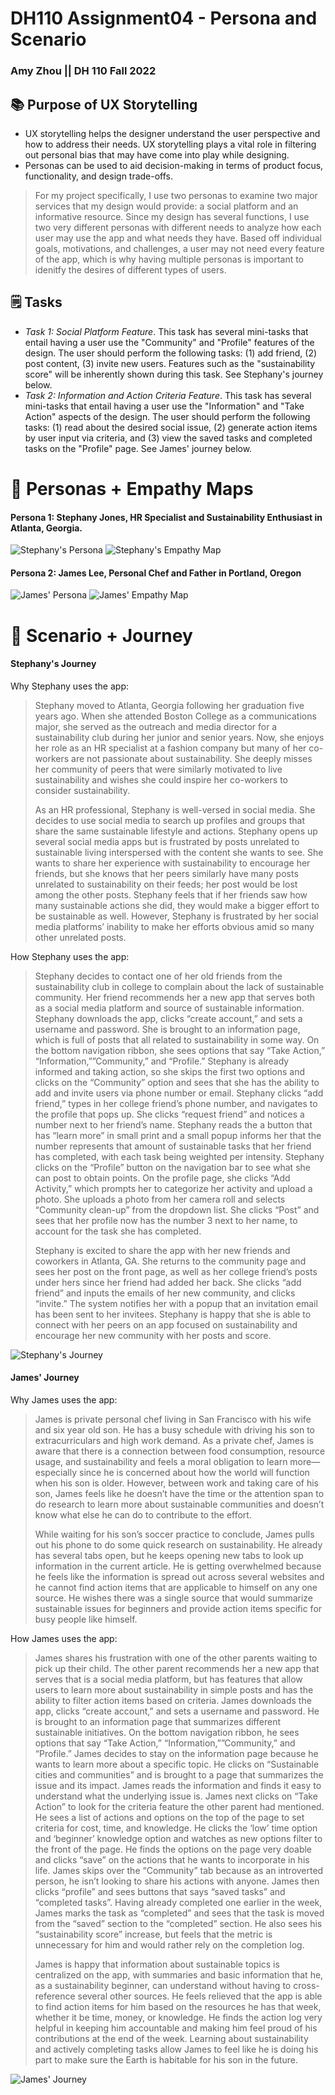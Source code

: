# DH110 Assignment04 - Persona and Scenario
### Amy Zhou || DH 110 Fall 2022

## 📚 Purpose of UX Storytelling
- UX storytelling helps the designer understand the user perspective and how to address their needs. UX storytelling plays a vital role in filtering out personal bias that may have come into play while designing.
- Personas can be used to aid decision-making in terms of product focus, functionality, and design trade-offs.

>For my project specifically, I use two personas to examine two major services that my design would provide: a social platform and an informative resource. Since my design has several functions, I use two very different personas with different needs to analyze how each user may use the app and what needs they have. Based off individual goals, motivations, and challenges, a user may not need every feature of the app, which is why having multiple personas is important to idenitfy the desires of different types of users. 

## 🗒️ Tasks
- _Task 1: Social Platform Feature_. This task has several mini-tasks that entail having a user use the "Community" and "Profile" features of the design. The user should perform the following tasks: (1) add friend, (2) post content, (3) invite new users. Features such as the "sustainability score" will be inherently shown during this task. See Stephany's journey below.
- _Task 2: Information and Action Criteria Feature_. This task has several mini-tasks that entail having a user use the "Information" and "Take Action" aspects of the design. The user should perform the following tasks: (1) read about the desired social issue, (2) generate action items by user input via criteria, and (3) view the saved tasks and completed tasks on the "Profile" page. See James' journey below. 

# 👤 Personas + Empathy Maps

#### Persona 1: Stephany Jones, HR Specialist and Sustainability Enthusiast in Atlanta, Georgia.
![Stephany's Persona](https://user-images.githubusercontent.com/92239472/197933113-d26cd2fc-2e72-49b3-b2a3-9eb55061d29f.png)
![Stephany's Empathy Map](https://user-images.githubusercontent.com/92239472/197910151-cf2aec60-1f1c-4ee6-8007-6144dfc3461f.png)

#### Persona 2: James Lee, Personal Chef and Father in Portland, Oregon
![James' Persona](https://user-images.githubusercontent.com/92239472/197910417-73239249-8971-416c-ac50-11f352c95217.png)
![James' Empathy Map](https://user-images.githubusercontent.com/92239472/197910463-3bc95692-7c27-4a58-a054-6791e3ab1b3b.png)


# 📍 Scenario + Journey

#### Stephany's Journey
Why Stephany uses the app:
>Stephany moved to Atlanta, Georgia following her graduation five years ago. When she attended Boston College as a communications major, she served as the outreach and media director for a sustainability club during her junior and senior years. Now, she enjoys her role as an HR specialist at a fashion company but many of her co-workers are not passionate about sustainability. She deeply misses her community of peers that were similarly motivated to live sustainability and wishes she could inspire her co-workers to consider sustainability. 
>
>As an HR professional, Stephany is well-versed in social media. She decides to use social media to search up profiles and groups that share the same sustainable lifestyle and actions. Stephany opens up several social media apps but is frustrated by posts unrelated to sustainable living interspersed with the content she wants to see.  She wants to share her experience with sustainability to encourage her friends, but she knows that her peers similarly have many posts unrelated to sustainability on their feeds; her post would be lost among the other posts. Stephany feels that if her friends saw how many sustainable actions she did, they would make a bigger effort to be sustainable as well. However, Stephany is frustrated by her social media platforms’ inability to make her efforts obvious amid so many other unrelated posts.

How Stephany uses the app:
>Stephany decides to contact one of her old friends from the sustainability club in college to complain about the lack of sustainable community. Her friend recommends her a new app that serves both as a social media platform and source of sustainable information. Stephany downloads the app, clicks “create account,” and sets a username and password. She is brought to an information page, which is full of posts that all related to sustainability in some way. On the bottom navigation ribbon, she sees options that say “Take Action,” “Information,””Community,” and “Profile.” Stephany is already informed and taking action, so she skips the first two options and clicks on the “Community” option and sees that she has the ability to add and invite users via phone number or email. Stephany clicks “add friend,” types in her college friend’s phone number, and navigates to the profile that pops up. She clicks “request friend” and notices a number next to her friend’s name. Stephany reads the  a button that has “learn more” in small print and a small popup informs her that the number represents that amount of sustainable tasks that her friend has completed, with each task being weighted per intensity. Stephany clicks on the “Profile” button on the navigation bar to see what she can post to obtain points. On the profile page, she clicks “Add Activity,” which prompts her to categorize her activity and upload a photo. She uploads a photo from her camera roll and selects “Community clean-up” from the dropdown list. She clicks “Post” and sees that her profile now has the number 3 next to her name, to account for the task she has completed. 
>
>Stephany is excited to share the app with her new friends and coworkers in Atlanta, GA. She returns to the community page and sees her post on the front page, as well as her college friend’s posts under hers since her friend had added her back. She clicks “add friend” and inputs the emails of her new community, and clicks “invite.” The system notifies her with a popup that an invitation email has been sent to her invitees. Stephany is happy that she is able to connect with her peers on an app focused on sustainability and encourage her new community with her posts and score.


![Stephany's Journey](https://user-images.githubusercontent.com/92239472/197910758-2f3a17f1-83b6-46f4-9a96-b85bc15b601e.png)

#### James' Journey
Why James uses the app:
>James is private personal chef living in San Francisco with his wife and six year old son. He has a busy schedule with driving his son to extracurriculars and high work demand. As a private chef, James is aware that there is a connection between food consumption, resource usage, and sustainability and feels a moral obligation to learn more—especially since he is concerned about how the world will function when his son is older. However, between work and taking care of his son, James feels like he doesn’t have the time or the attention span to do research to learn more about sustainable communities and doesn’t know what else he can do to contribute to the effort. 
>
>While waiting for his son’s soccer practice to conclude, James pulls out his phone to do some quick research on sustainability. He already has several tabs open, but he keeps opening new tabs to look up information in the current article. He is getting overwhelmed  because he feels like the information is spread out across several websites and he cannot find action items that are applicable to himself on any one source. He wishes there was a single source that would summarize sustainable issues for beginners and provide action items specific for busy people like himself.

How James uses the app:
>James shares his frustration with one of the other parents waiting to pick up their child. The other parent recommends her a new app that serves that is a social media platform, but has features that allow users to learn more about sustainability in simple posts and has the ability to filter action items based on criteria. James downloads the app, clicks “create account,” and sets a username and password. He is brought to an information page that summarizes different sustainable initiatives. On the bottom navigation ribbon, he  sees options that say “Take Action,” “Information,””Community,” and “Profile.”  James decides to stay on the information page because he wants to learn more about a specific topic. He clicks on “Sustainable cities and communities” and is brought to a page that summarizes the issue and its impact. James reads the information and finds it easy to understand what the underlying issue is. James next clicks on “Take Action” to look for the criteria feature the other parent had mentioned. He sees a list of actions  and  options on the top of the page  to set criteria for cost, time, and knowledge. He clicks the ‘low’ time option and ‘beginner’ knowledge option and watches as new options filter to the front of the page. He finds the options on the page very doable and clicks “save” on the actions that he wants to incorporate in his life. James skips over the “Community” tab because as an introverted person, he isn’t looking to share his actions with anyone. James then clicks “profile” and sees buttons that says “saved tasks” and “completed tasks”. Having already completed one earlier in the week, James marks the task as “completed” and sees that the task is moved from the “saved” section to the “completed” section. He also sees his “sustainability score” increase, but feels that the metric is unnecessary for him and would rather rely on the completion log.
>
>James is happy that information about sustainable topics is centralized on the app, with summaries and basic information that he, as a sustainability beginner, can understand without having to cross-reference several other sources. He feels relieved that the app is able to find action items for him based on the resources he has that week, whether it be time, money, or knowledge. He finds the action log very helpful in keeping him accountable and making him feel proud of his contributions at the end of the week. Learning about sustainability and actively completing tasks allow James to feel like he is doing his part to make sure the Earth is habitable for his son in the future. 

![James' Journey](https://user-images.githubusercontent.com/92239472/197910876-5d529f8e-2aca-4ffa-99fc-4a42d6a82c1b.png)
